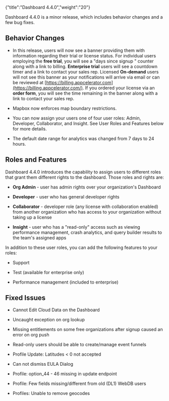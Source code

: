 {"title":"Dashboard 4.4.0","weight":"20"}

Dashboard 4.4.0 is a minor release, which includes behavior changes and a few bug fixes.

## Behavior Changes

* In this release, users will now see a banner providing them with information regarding their trial or license status. For individual users employing the **free trial**, you will see a "days since signup " counter along with a link to billing. **Enterprise trial** users will see a countdown timer and a link to contact your sales rep. Licensed **On-demand** users will not see this banner as your notifications will arrive via email or can be reviewed at [https://billing.appcelerator.com](https://billing.appcelerator.com/). If you ordered your license via an **order form**, you will see the time remaining in the banner along with a link to contact your sales rep.

* Mapbox now enforces map boundary restrictions.

* You can now assign your users one of four user roles: Admin, Developer, Collaborator, and Insight. See User Roles and Features below for more details.

* The default date range for analytics was changed from 7 days to 24 hours.


## Roles and Features

Dashboard 4.4.0 introduces the capability to assign users to different roles that grant them different rights to the dashboard. Those roles and rights are:

* **Org Admin** - user has admin rights over your organization's Dashboard

* **Developer** - user who has general developer rights

* **Collaborator** - developer role (any license with collaboration enabled) from another organization who has access to your organization without taking up a license

* **Insight** - user who has a "read-only" access such as viewing performance management, crash analytics, and query builder results to the team's assigned apps


In addition to these user roles, you can add the following features to your roles:

* Support

* Test (available for enterprise only)

* Performance management (included to enterprise)


## Fixed Issues

* Cannot Edit Cloud Data on the Dashboard

* Uncaught exception on org lookup

* Missing entitlements on some free organizations after signup caused an error on org push

* Read-only users should be able to create/manage event funnels

* Profile Update: Latitudes < 0 not accepted

* Can not dismiss EULA Dialog

* Profile: option\_44 - 46 missing in update endpoint

* Profile: Few fields missing/different from old (DL1) WebDB users

* Profiles: Unable to remove geocodes

